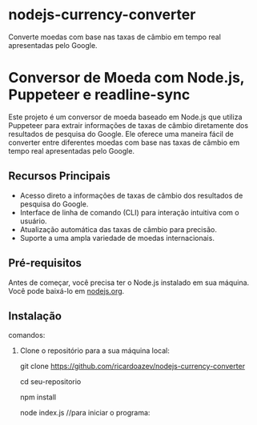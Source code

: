 # nodejs-currency-converter
 Converte  moedas com base nas taxas de câmbio em tempo real apresentadas pelo Google.

# Conversor de Moeda com Node.js, Puppeteer e readline-sync

Este projeto é um conversor de moeda baseado em Node.js que utiliza Puppeteer para extrair informações de taxas de câmbio diretamente dos resultados de pesquisa do Google. Ele oferece uma maneira fácil de converter entre diferentes moedas com base nas taxas de câmbio em tempo real apresentadas pelo Google.

## Recursos Principais

- Acesso direto a informações de taxas de câmbio dos resultados de pesquisa do Google.
- Interface de linha de comando (CLI) para interação intuitiva com o usuário.
- Atualização automática das taxas de câmbio para precisão.
- Suporte a uma ampla variedade de moedas internacionais.

## Pré-requisitos

Antes de começar, você precisa ter o Node.js instalado em sua máquina. Você pode baixá-lo em [nodejs.org](https://nodejs.org/).

## Instalação

comandos:

1. Clone o repositório para a sua máquina local:

   
   git clone https://github.com/ricardoazev/nodejs-currency-converter

   cd seu-repositorio

   npm install

   node index.js //para iniciar o programa:
